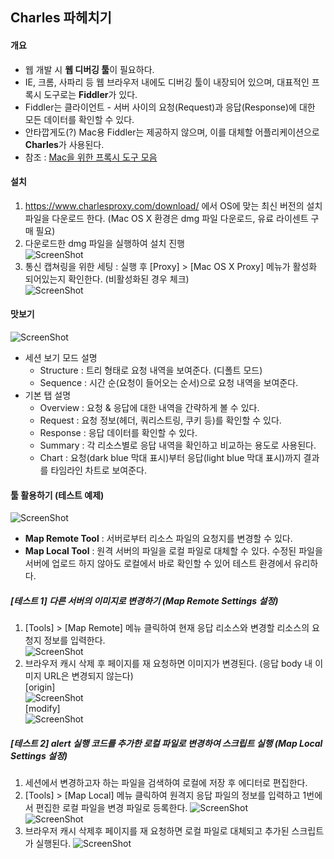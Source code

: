 ## Charles 파헤치기

#### 개요
- 웹 개발 시 **웹 디버깅 툴**이 필요하다.
- IE, 크롬, 사파리 등 웹 브라우저 내에도 디버깅 툴이 내장되어 있으며, 대표적인 프록시 도구로는 **Fiddler**가 있다.
- Fiddler는 클라이언트 - 서버 사이의 요청(Request)과 응답(Response)에 대한 모든 데이터를 확인할 수 있다.
- 안타깝게도(?) Mac용 Fiddler는 제공하지 않으며, 이를 대체할 어플리케이션으로 **Charles**가 사용된다.
- 참조 : [Mac을 위한 프록시 도구 모음](http://formac.informer.com/fiddler)
  
  
#### 설치
1. <https://www.charlesproxy.com/download/> 에서 OS에 맞는 최신 버전의 설치 파일을 다운로드 한다. (Mac OS X 환경은 dmg 파일 다운로드, 유료 라이센트 구매 필요)
2. 다운로드한 dmg 파일을 실행하여 설치 진행  
![ScreenShot](/screenshot/charles01.png)
3. 통신 캡쳐링을 위한 세팅 : 실행 후 [Proxy] > [Mac OS X Proxy] 메뉴가 활성화 되어있는지 확인한다. (비활성화된 경우 체크)  
![ScreenShot](/screenshot/charles02.png)
  
  
#### 맛보기
![ScreenShot](/screenshot/charles03.png)
- 세션 보기 모드 설명
  * Structure : 트리 형태로 요청 내역을 보여준다. (디폴트 모드)
  * Sequence : 시간 순(요청이 들어오는 순서)으로 요청 내역을 보여준다.
- 기본 탭 설명
  * Overview : 요청 & 응답에 대한 내역을 간략하게 볼 수 있다.
  * Request : 요청 정보(헤더, 쿼리스트링, 쿠키 등)를 확인할 수 있다.
  * Response : 응답 데이터를 확인할 수 있다.
  * Summary : 각 리소스별로 응답 내역을 확인하고 비교하는 용도로 사용된다.
  * Chart : 요청(dark blue 막대 표시)부터 응답(light blue 막대 표시)까지 결과를 타임라인 차트로 보여준다.
  
  
#### 툴 활용하기 (테스트 예제)
![ScreenShot](/screenshot/charles04.png)  
- **Map Remote Tool** : 서버로부터 리소스 파일의 요청지를 변경할 수 있다.
- **Map Local Tool** : 원격 서버의 파일을 로컬 파일로 대체할 수 있다. 수정된 파일을 서버에 업로드 하지 않아도 로컬에서 바로 확인할 수 있어 테스트 환경에서 유리하다.

##### [테스트 1] 다른 서버의 이미지로 변경하기 (Map Remote Settings 설정)
1. [Tools] > [Map Remote] 메뉴 클릭하여 현재 응답 리소스와 변경할 리소스의 요청지 정보를 입력한다.   
![ScreenShot](/screenshot/charles05.png)  
2. 브라우저 캐시 삭제 후 페이지를 재 요청하면 이미지가 변경된다. (응답 body 내 이미지 URL은 변경되지 않는다)  
[origin]  
![ScreenShot](/screenshot/charles06.png)  
[modify]  
![ScreenShot](/screenshot/charles07.png)

##### [테스트 2] alert 실행 코드를 추가한 로컬 파일로 변경하여 스크립트 실행 (Map Local Settings 설정)
1. 세션에서 변경하고자 하는 파일을 검색하여 로컬에 저장 후 에디터로 편집한다.
2. [Tools] > [Map Local] 메뉴 클릭하여 원격지 응답 파일의 정보를 입력하고 1번에서 편집한 로컬 파일을 변경 파일로 등록한다.
![ScreenShot](/screenshot/charles08.png)  
![ScreenShot](/screenshot/charles09.png)  
3. 브라우저 캐시 삭제후 페이지를 재 요청하면 로컬 파일로 대체되고 추가된 스크립트가 실행된다.
![ScreenShot](/screenshot/charles10.png)
